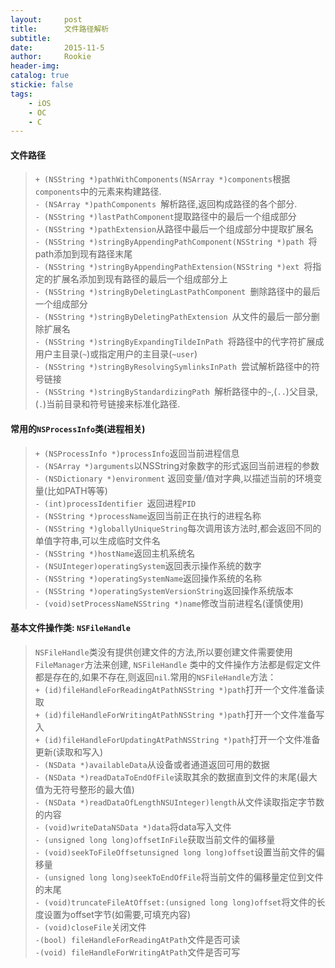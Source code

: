 ```yaml
---
layout:     post
title:      文件路径解析
subtitle:   
date:       2015-11-5
author:     Rookie
header-img: 
catalog: true
stickie: false
tags:
    - iOS
    - OC
    - C
---
```


#### 文件路径

>`+ (NSString *)pathWithComponents(NSArray *)components`根据`components`中的元素来构建路径.  
>`- (NSArray *)pathComponents `解析路径,返回构成路径的各个部分.  
>`- (NSString *)lastPathComponent`提取路径中的最后一个组成部分  
>`- (NSString *)pathExtension`从路径中最后一个组成部分中提取扩展名  
>`- (NSString *)stringByAppendingPathComponent(NSString *)path `将path添加到现有路径末尾  
>`- (NSString *)stringByAppendingPathExtension(NSString *)ext `将指定的扩展名添加到现有路径的最后一个组成部分上  
>`- (NSString *)stringByDeletingLastPathComponent `删除路径中的最后一个组成部分  
>`- (NSString *)stringByDeletingPathExtension `从文件的最后一部分删除扩展名  
>`- (NSString *)stringByExpandingTildeInPath `将路径中的代字符扩展成用户主目录(`~`)或指定用户的主目录(`~user`)  
>`- (NSString *)stringByResolvingSymlinksInPath `尝试解析路径中的符号链接  
>`- (NSString *)stringByStandardizingPath `解析路径中的`~`,(`..`)父目录,(`.`)当前目录和符号链接来标准化路径.   

#### 常用的`NSProcessInfo`类(进程相关) 

>`+ (NSProcessInfo *)processInfo`返回当前进程信息  
>`- (NSArray *)arguments`以NSString对象数字的形式返回当前进程的参数  
>`- (NSDictionary *)environment` 返回变量/值对字典,以描述当前的环境变量(比如PATH等等)  
>`- (int)processIdentifier `返回进程`PID`  
>`- (NSString *)processName`返回当前正在执行的进程名称  
>`- (NSString *)globallyUniqueString`每次调用该方法时,都会返回不同的单值字符串,可以生成临时文件名  
>`- (NSString *)hostName`返回主机系统名  
>`- (NSUInteger)operatingSystem`返回表示操作系统的数字  
>`- (NSString *)operatingSystemName`返回操作系统的名称  
>`- (NSString *)operatingSystemVersionString`返回操作系统版本  
>`- (void)setProcessNameNSString *)name`修改当前进程名(谨慎使用)  

#### 基本文件操作类: `NSFileHandle`  

>`NSFileHandle`类没有提供创建文件的方法,所以要创建文件需要使用`FileManager`方法来创建, `NSFileHandle`  类中的文件操作方法都是假定文件都是存在的,如果不存在,则返回`nil`.常用的`NSFileHandle`方法：  
>`+ (id)fileHandleForReadingAtPathNSString *)path`打开一个文件准备读取  
>`+ (id)fileHandleForWritingAtPathNSString *)path`打开一个文件准备写入  
>`+ (id)fileHandleForUpdatingAtPathNSString *)path`打开一个文件准备更新(读取和写入)  
>`- (NSData *)availableData`从设备或者通道返回可用的数据  
>`- (NSData *)readDataToEndOfFile`读取其余的数据直到文件的末尾(最大值为无符号整形的最大值)  
>`- (NSData *)readDataOfLengthNSUInteger)length`从文件读取指定字节数的内容  
>`- (void)writeDataNSData *)data`将data写入文件  
>`- (unsigned long long)offsetInFile`获取当前文件的偏移量  
>`- (void)seekToFileOffsetunsigned long long)offset`设置当前文件的偏移量  
>`- (unsigned long long)seekToEndOfFile`将当前文件的偏移量定位到文件的末尾  
>`- (void)truncateFileAtOffset:(unsigned long long)offset`将文件的长度设置为offset字节(如需要,可填充内容)  
>`- (void)closeFile`关闭文件  
>`-(bool) fileHandleForReadingAtPath`文件是否可读  
>`-(void) fileHandleForWritingAtPath`文件是否可写  









